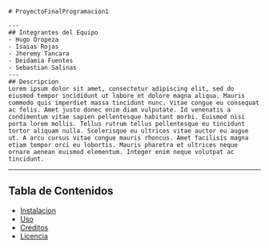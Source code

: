 	# ProyectoFinalProgramacion1

	---
	## Integrantes del Equipo
	- Hugo Oropeza
	- Isaias Rojas
	- Jheremy Tancara 
	- Deidamia Fuentes
	- Sebastian Salinas
	---
	## Descripcion
	Lorem ipsum dolor sit amet, consectetur adipiscing elit, sed do eiusmod tempor incididunt ut labore et dolore magna aliqua. Mauris commodo quis imperdiet massa tincidunt nunc. Vitae congue eu consequat ac felis. Amet justo donec enim diam vulputate. Id venenatis a condimentum vitae sapien pellentesque habitant morbi. Euismod nisi porta lorem mollis. Tellus rutrum tellus pellentesque eu tincidunt tortor aliquam nulla. Scelerisque eu ultrices vitae auctor eu augue ut. A arcu cursus vitae congue mauris rhoncus. Amet facilisis magna etiam tempor orci eu lobortis. Mauris pharetra et ultrices neque ornare aenean euismod elementum. Integer enim neque volutpat ac tincidunt.

---
## Tabla de Contenidos


- [Instalacion](#installation)
- [Uso](#usage)
- [Creditos](#credits)
- [Licencia](#license)
